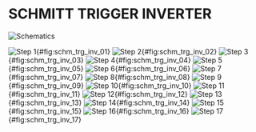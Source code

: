 # SCHMITT TRIGGER INVERTER

![Schematics](./images/schm_trg_inv_scematics.png)

![Step 1](./images/schm_trg_inv_01.png){#fig:schm_trg_inv_01}
![Step 2](./images/schm_trg_inv_02.png){#fig:schm_trg_inv_02}
![Step 3](./images/schm_trg_inv_03.png){#fig:schm_trg_inv_03}
![Step 4](./images/schm_trg_inv_04.png){#fig:schm_trg_inv_04}
![Step 5](./images/schm_trg_inv_05.png){#fig:schm_trg_inv_05}
![Step 6](./images/schm_trg_inv_06.png){#fig:schm_trg_inv_06}
![Step 7](./images/schm_trg_inv_07.png){#fig:schm_trg_inv_07}
![Step 8](./images/schm_trg_inv_08.png){#fig:schm_trg_inv_08}
![Step 9](./images/schm_trg_inv_09.png){#fig:schm_trg_inv_09}
![Step 10](./images/schm_trg_inv_10.png){#fig:schm_trg_inv_10}
![Step 11](./images/schm_trg_inv_11.png){#fig:schm_trg_inv_11}
![Step 12](./images/schm_trg_inv_12.png){#fig:schm_trg_inv_12}
![Step 13](./images/schm_trg_inv_13.png){#fig:schm_trg_inv_13}
![Step 14](./images/schm_trg_inv_14.png){#fig:schm_trg_inv_14}
![Step 15](./images/schm_trg_inv_15.png){#fig:schm_trg_inv_15}
![Step 16](./images/schm_trg_inv_16.png){#fig:schm_trg_inv_16}
![Step 17](./images/schm_trg_inv_17.png){#fig:schm_trg_inv_17}
